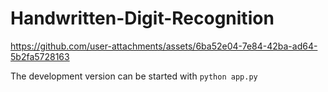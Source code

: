 # Handwritten-Digit-Recognition 





https://github.com/user-attachments/assets/6ba52e04-7e84-42ba-ad64-5b2fa5728163



The development version can be started with `python app.py`
